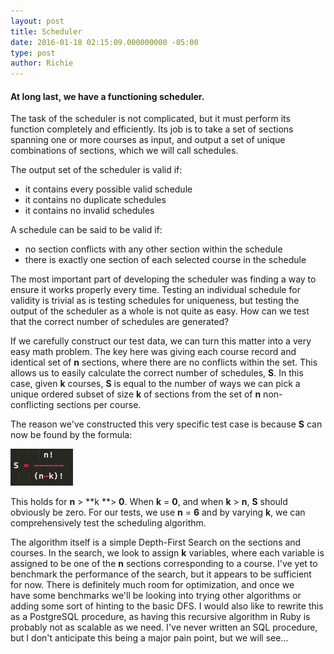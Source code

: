 ```yaml
---
layout: post
title: Scheduler
date: 2016-01-18 02:15:09.000000000 -05:00
type: post
author: Richie
---
```

#### At long last, we have a functioning scheduler.

The task of the scheduler is not complicated, but it must perform its function completely and efficiently. Its job is to take a set of sections spanning one or more courses as input, and output a set of unique combinations of sections, which we will call schedules.

The output set of the scheduler is valid if:

* it contains every possible valid schedule
* it contains no duplicate schedules
* it contains no invalid schedules

A schedule can be said to be valid if:

* no section conflicts with any other section within the schedule
* there is exactly one section of each selected course in the schedule

The most important part of developing the scheduler was finding a way to ensure it works properly every time. Testing an individual schedule for validity is trivial as is testing schedules for uniqueness, but testing the output of the scheduler as a whole is not quite as easy. How can we test that the correct number of schedules are generated?

If we carefully construct our test data, we can turn this matter into a very easy math problem. The key here was giving each course record and identical set of **n** sections, where there are no conflicts within the set. This allows us to easily calculate the correct number of schedules, **S**. In this case, given **k** courses, **S** is equal to the number of ways we can pick a unique ordered subset of size **k** of sections from the set of **n** non-conflicting sections per course.

The reason we've constructed this very specific test case is because **S** can now be found by the formula:

![equation](assets/screen-shot-2016-01-18-at-8-54-43-pm.png)

This holds for **n** > **k **> **0**. When **k** = **0**, and when **k** > **n**, **S** should obviously be zero. For our tests, we use **n** = **6** and by varying **k**, we can comprehensively test the scheduling algorithm.

The algorithm itself is a simple Depth-First Search on the sections and courses. In the search, we look to assign **k** variables, where each variable is assigned to be one of the **n** sections corresponding to a course. I've yet to benchmark the performance of the search, but it appears to be sufficient for now. There is definitely much room for optimization, and once we have some benchmarks we'll be looking into trying other algorithms or adding some sort of hinting to the basic DFS. I would also like to rewrite this as a PostgreSQL procedure, as having this recursive algorithm in Ruby is probably not as scalable as we need. I've never written an SQL procedure, but I don't anticipate this being a major pain point, but we will see...
